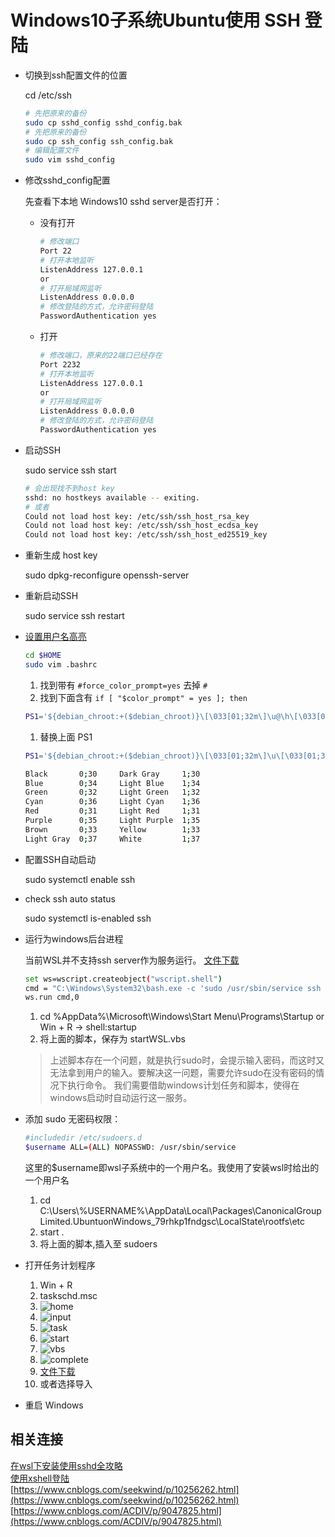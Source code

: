 # Windows10子系统Ubuntu使用 SSH 登陆

- 切换到ssh配置文件的位置

  cd /etc/ssh

  ```sh
  # 先把原来的备份
  sudo cp sshd_config sshd_config.bak
  # 先把原来的备份
  sudo cp ssh_config ssh_config.bak
  # 编辑配置文件
  sudo vim sshd_config
  ```

- 修改sshd_config配置

  先查看下本地 Windows10 sshd server是否打开：

  - 没有打开

    ```sh
    # 修改端口
    Port 22
    # 打开本地监听
    ListenAddress 127.0.0.1
    or
    # 打开局域网监听
    ListenAddress 0.0.0.0
    # 修改登陆的方式，允许密码登陆
    PasswordAuthentication yes
    ```

  - 打开

    ```sh
    # 修改端口，原来的22端口已经存在
    Port 2232
    # 打开本地监听
    ListenAddress 127.0.0.1
    or
    # 打开局域网监听
    ListenAddress 0.0.0.0
    # 修改登陆的方式，允许密码登陆
    PasswordAuthentication yes
    ```

- 启动SSH

  sudo service ssh start

  ```sh
  # 会出现找不到host key
  sshd: no hostkeys available -- exiting.
  # 或者
  Could not load host key: /etc/ssh/ssh_host_rsa_key
  Could not load host key: /etc/ssh/ssh_host_ecdsa_key
  Could not load host key: /etc/ssh/ssh_host_ed25519_key
  ```

- 重新生成 host key

  sudo dpkg-reconfigure openssh-server

- 重新启动SSH

  sudo service ssh restart

- [设置用户名高亮](https://askubuntu.com/questions/123268/changing-colors-for-user-host-directory-information-in-terminal-command-prompt)

  ```sh
  cd $HOME
  sudo vim .bashrc
  ```

  1. 找到带有 `#force_color_prompt=yes` 去掉 `#`
  1. 找到下面含有 `if [ "$color_prompt" = yes ]; then`

    ```sh
    PS1='${debian_chroot:+($debian_chroot)}\[\033[01;32m\]\u@\h\[\033[00m\]:\[\033[01;34m\]\w\[\033[00m\]\$ '
    ```

  1. 替换上面 PS1

    ```sh
    PS1='${debian_chroot:+($debian_chroot)}\[\033[01;32m\]\u\[\033[01;36m\]@\[\033[01;32m\]\h\[\033[00m\]:\[\033[01;34m\]\w\[\033[00m\]\$ '
    ```

    ```sh
    Black       0;30     Dark Gray     1;30
    Blue        0;34     Light Blue    1;34
    Green       0;32     Light Green   1;32
    Cyan        0;36     Light Cyan    1;36
    Red         0;31     Light Red     1;31
    Purple      0;35     Light Purple  1;35
    Brown       0;33     Yellow        1;33
    Light Gray  0;37     White         1;37  
    ```

- 配置SSH自动启动

  sudo systemctl enable ssh

- check ssh auto status

  sudo systemctl is-enabled ssh

- 运行为windows后台进程

  当前WSL并不支持ssh server作为服务运行。
  [文件下载][wslvbs_id]

  ```sh
  set ws=wscript.createobject("wscript.shell")
  cmd = "C:\Windows\System32\bash.exe -c 'sudo /usr/sbin/service ssh start'"
  ws.run cmd,0
  ```

  1. cd %AppData%\Microsoft\Windows\Start Menu\Programs\Startup or Win + R -> shell:startup
  2. 将上面的脚本，保存为 startWSL.vbs

  > 上述脚本存在一个问题，就是执行sudo时，会提示输入密码，而这时又无法拿到用户的输入。要解决这一问题，需要允许sudo在没有密码的情况下执行命令。
  > 我们需要借助windows计划任务和脚本，使得在windows启动时自动运行这一服务。

- 添加 sudo 无密码权限：

  ```sh
  #includedir /etc/sudoers.d
  $username ALL=(ALL) NOPASSWD: /usr/sbin/service
  ```

  这里的$username即wsl子系统中的一个用户名。我使用了安装wsl时给出的一个用户名

  1. cd C:\Users\\%USERNAME%\AppData\Local\Packages\CanonicalGroupLimited.UbuntuonWindows_79rhkp1fndgsc\LocalState\rootfs\etc
  1. start .
  1. 将上面的脚本,插入至 sudoers

- 打开任务计划程序

  1. Win + R
  2. taskschd.msc
  3. ![home](Assets/Snipaste_2019-05-14_13-25-18.png)
  4. ![input](Assets/Snipaste_2019-05-14_13-27-21.png)
  5. ![task](Assets/Snipaste_2019-05-14_13-28-45.png)
  6. ![start](Assets/Snipaste_2019-05-14_13-31-08.png)
  7. ![vbs](Assets/Snipaste_2019-05-14_13-31-40.png)
  8. ![complete](Assets/Snipaste_2019-05-14_13-32-02.png)
  9. [文件下载][taskvbs_id]
  10. 或者选择导入

- 重启 Windows

## 相关连接

[在wsl下安装使用sshd全攻略](https://hbaaron.github.io/blog_2017/%E5%9C%A8wsl%E4%B8%8B%E5%AE%89%E8%A3%85%E4%BD%BF%E7%94%A8sshd%E5%85%A8%E6%94%BB%E7%95%A5)  
[使用xshell登陆](https://blog.csdn.net/tengchengbaba/article/details/85481145)  
[https://www.cnblogs.com/seekwind/p/10256262.html](https://www.cnblogs.com/seekwind/p/10256262.html)  
[https://www.cnblogs.com/ACDIV/p/9047825.html](https://www.cnblogs.com/ACDIV/p/9047825.html)

[wslvbs_id]: Assets/startWSL.vbs
[taskvbs_id]: Assets/AutoService.xml
